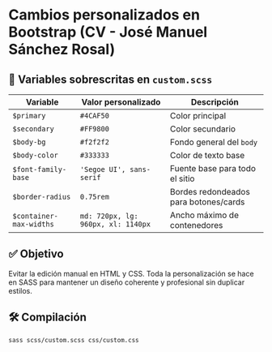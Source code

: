 # Cambios personalizados en Bootstrap (CV - José Manuel Sánchez Rosal)

## 🎨 Variables sobrescritas en `custom.scss`

| Variable              | Valor personalizado     | Descripción                            |
|-----------------------|--------------------------|-----------------------------------------|
| `$primary`            | `#4CAF50`                | Color principal                         |
| `$secondary`          | `#FF9800`                | Color secundario                        |
| `$body-bg`            | `#f2f2f2`                | Fondo general del `body`               |
| `$body-color`         | `#333333`                | Color de texto base                    |
| `$font-family-base`   | `'Segoe UI', sans-serif` | Fuente base para todo el sitio         |
| `$border-radius`      | `0.75rem`                | Bordes redondeados para botones/cards  |
| `$container-max-widths` | `md: 720px, lg: 960px, xl: 1140px` | Ancho máximo de contenedores |

## ✅ Objetivo

Evitar la edición manual en HTML y CSS. Toda la personalización se hace en SASS para mantener un diseño coherente y profesional sin duplicar estilos.

## 🛠️ Compilación

```bash
sass scss/custom.scss css/custom.css
